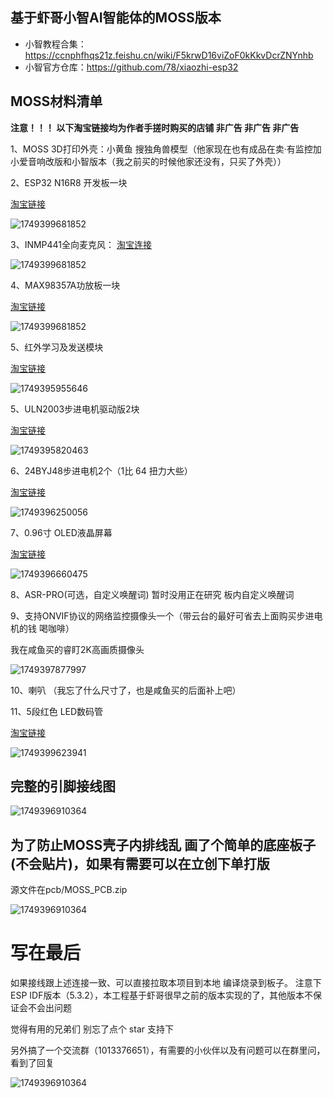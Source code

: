 ## 基于虾哥小智AI智能体的MOSS版本

- 小智教程合集：https://ccnphfhqs21z.feishu.cn/wiki/F5krwD16viZoF0kKkvDcrZNYnhb
- 小智官方仓库：https://github.com/78/xiaozhi-esp32

## MOSS材料清单

**注意！！！ 以下淘宝链接均为作者手搓时购买的店铺 非广告 非广告 非广告**

1、MOSS 3D打印外壳：小黄鱼 搜独角兽模型（他家现在也有成品在卖·有监控加小爱音响改版和小智版本（我之前买的时候他家还没有，只买了外壳））

2、ESP32 N16R8  开发板一块

[淘宝链接](https://item.taobao.com/item.htm?id=718248966902&pisk=gmy_sM9zfreFcrMvcfjedxAN6FkX1MWPHniYqopwDAHtGKEaPmJqg1mXh2ZRjV5csrNQkycZWqlqhmar-lJVjlSfhoE-WxPZ7mUUlyAa7-u48tZuPfJaD--gtzrJQR5i3KMinxQPzTWyjlDmHjmX_NTGp0mV3FHxkADpzVtNwTWzjktZXgrdU-JHV-i6MKUx62pKq2LvHqUx9pnmJdnvBmLdA20pBEHxHknKjc9vkrptpHnj2EKtDmBLvmgKkx3TkkII023x1D8I01iYfG5AUgdv2iZjRKpYdDQmql9ynDetf2g7XR_N7ims14EtRNBuQrlb5fwFCUm_9uanfrXkIAhb67HTha6spuVUWDaAPIgLNR2jaR_WZVeiozMTOwpsHAm7cbPFDQgUMk2IOR1ymD2aDRcreTYtuWr7hmwco9a7XPN-wRL14Z9rPA7DGHGkhDgPAMODiFyKsxTbv7VK6DmOUMsBRIctxDi33MO6ifnnXZsCAeOc.&spm=tbpc.boughtlist.suborder_itemtitle.1.5b0e2e8dKPT47R "淘宝链接")

![1749399681852](image/README/1749399681852.png)

3、INMP441全向麦克风：
[淘宝连接](https://item.taobao.com/item.htm?id=828386379455&pisk=g718sctGer3R89fJoaymxZvtyZ4D9-bPug7stHxodiIAvN3lEpxHdBINXpG3UQvp9itcZ3bkNe9CxG6kVTxn96IV2bcHNMVpANW483YlZ2LChghhEaxlH2dPiTcHquRdRGALjlVgsa7yaBZgjwJLOnd6P4gSxH_XGBYdnaMo5a7yTHgmARXfz2Cgbd0WRHavGeTtNBTBFIavJFKBO39IcxT6cBOBVX_fle8sA4tIOr3XJUGSAetScSTwWYOBFM_bke-XPBOI1QzJ04T-9Ovv0DGxKols1sLJeHhHoXL5gfvvfeKjOlsMyc-1PnhIOhpMnZ7CAkhH1OSA9dsg9jRlWtOXytUIh39OFgYVv5hWVsQ5N3f7mbx5aZ6GtiaIOHBfCdX1PoDvkt_lMKf_XXpPhgWwp6q0_QXGS6J1N7nwmd8dXQ6YcbI14UCG6LOojhLnFrUxLvJWujWTUraVo-16kh4WFvkeKE8vjrEsdviDuEKgPEkELpYV.&spm=tbpc.boughtlist.suborder_itemtitle.1.5b0e2e8dKPT47R "淘宝连接")

![1749399681852](image/README/1749395500595.png)

4、MAX98357A功放板一块

[淘宝链接](https://item.taobao.com/item.htm?id=836587547562&pisk=g5ua_5187rDC5-wTj2aVL-FVAhzTCrJWnqwbijc01R2MD5TcujluGCpv6DPmhvdv6PG03xkQpZNXXKQqLAGoflMjf-V0Kvc15-TT0xlSex_XWcNcuvGYmxgqMZPmixdThCKI6fUYoL9SuUGt62rf1V0NjyXn9760iHZGbel6OL9WPE-GtrJwFxOiqOt3a740sRVgtBP_wG40m5cHTSVfIibinBRUi520nr2cteV8srX0ISbht7VPoOVgikAUMJV0ix4DTy2LifFinAQULlAYI5FNmHS3t8cgLZbPwyZMBjSfqgqUsk0c4JQ0O2Pab8ciz9BgVSoozlHkdGwi4mMzNATh7YliQ0qoS9vUkXir37uMZgyqBX0_xVAf2WUxj04iuLWi9uun5PneUawovj04xfpP2WimNViqCpQ0C0lnLugCdaan7AugYzjzLtFH5e3xbtj4jWFUFBRFz4VQjxRT_qsADk-LT8OJwiIYj8_fbV3ODiEesWyWwQC..&spm=tbpc.boughtlist.suborder_itemtitle.1.5b0e2e8dKPT47R "淘宝链接")

![1749399681852](image/README/1749395865975.png)

5、红外学习及发送模块

[淘宝链接](https://item.taobao.com/item.htm?id=758119858232&pisk=gcjU_kMvY3f1VhRp-Gtr_Qpr5y-pG3PbZgOWETXkdBA3ypZo4TWDFJF8pNJlN1e8pH6ka_566097J7nP_66cRe15RQvks1XIAQZpz_WfM_i7vw9o416Jr_sPe0JlE_epNJU1p9KJqSNf4o6dpG8SdMjE-VvGBL9HEPTn8lWQCSNbcuznI3PUG_whSrUM3KxkKBvHIRJDU4xkrpXgQLvSt4mhZRywEpAkZ3AoIlvvK3cHK0xMjp9n-bYktF2weC0n-_xuQhA9Efp5Z6nw_e2JtppErle9KIXH_0mqHH8n_O3Sr4AyKFIoCCnkCGJe8IXh0fhHlL7c0eC012Ohua12h6ZiYsWhTZYcxfVw2O_VaKS3nqRP9OjBSM2SkdKR-Zxh4SlhBESGAHQagmOcWTjyS9Fqkd_lhM_PO5nkOZWG_Ess1mtGY6SH7njrzbpgAlIR8b0y-dpwGRyZ0iv6-_ypLgg-yFz9QIwYH43J-IiS8MIKy4LaKdRbH-C..&spm=tbpc.boughtlist.suborder_itemtitle.1.5b0e2e8dKPT47R "淘宝链接")

![1749395955646](image/README/1749395955646.png)

5、ULN2003步进电机驱动版2块

[淘宝链接](https://item.taobao.com/item.htm?id=39788815912&pisk=gkuusa_yP-61IF9YDqaWbDShMmKxozaI8vQLpyee0-yXOgIJNkPEtv0K2XyL-vDnK8EeFz3nnfGpN2d7zeVEBx4Kw8eKnBD-OwpWAzQFKYGwFbepN22UnYk3AQwLLJDKT0dvWFhSNyaEKdL9WmZ-wJMlaayyTtPL_IFyG08EbyaeBpjA8uTgRYoS_USP0SybtaSzLvWVgWy4TgzEL-r4_5Bz8vkU3sPQTJ7F8gPVg-NCaT7F8sz467VzTvzeirPT3JzU4vlq6fIzB2oZuK3u9eba2eMgZu2Za8l8ZqSgAgMUnIRmrmAYCbSC8wu0Zu0qf8KWAyorwxqtqdbuWbosd5kPULVmrf0nbx8Arycqb24quK5YUcGm-z3y9UzqrY0zmv5dDuosecrmkLbbQmlm9omXOgeKfWkQf2p1P8lE1ViTSef3icc4ogJh0GJXXwN29qSCAuPbiR3bgUYr7pdomIAcXXZzG5w9iIjCwO_FPRdDiGHz4SN_B&spm=tbpc.boughtlist.suborder_itemtitle.1.5b0e2e8dKPT47R "淘宝链接")

![1749395820463](image/README/1749395820463.png)

6、24BYJ48步进电机2个（1比 64 扭力大些）

[淘宝链接](https://item.taobao.com/item.htm?id=800157919463&pisk=ge14OTgpgCj51h-vn_OZ4hLZF-RvqCrQj1t6SNbMlnx0BENi_N7H5rETkT8GfgUTkI_MbGSW2fT_HlhN4i_hhKs1hhYMqgbjGhNvQG7CvGG_MtTi_g_9IG1NWf8GSGUvfre5kZd9skZC_W_Ak_JslsfwnQYkRacDoE2WZx-fuJqQOW_znEd1rk1_oJS2ueGMsKxmZUxJJcccjdclr3L9SmYiizzy2FnMjCAMr4YX-cAisCbkZeTKoEDDjYxk2FAMohjGrz86qhcMQGjxa3J0WnYvuAmEgnKho3liT2QXnWbICYkruE9kvL2m6fU9uK-ho3r09ss6QiJVNSopuTbF2EST9jdDQtXHi1rUgQbdFiYPjkkwq95A_p14YvKcMhIeiTrogCAv8NJCFPDeVObRaL54dVLRGNfvdBVKmh65818N6lFPYZjVKpfm0g8EXUVbw1BqjAJDyU-QzzlFtU9cbrLV1AH9U8LyAyUKBApDAfMVMsHtBLzDzHaLJ&spm=tbpc.boughtlist.suborder_itemtitle.1.5b0e2e8dKPT47R "淘宝链接")

![1749396250056](image/README/1749396250056.png)

7、0.96寸 OLED液晶屏幕

[淘宝链接](https://item.taobao.com/item.htm?id=807952089145&pisk=gfgT_G2oXBC9y_uTtf-hnXqR6XA3hHcZTAl5o-2GcvHKHbCijo20crHreo_DbPqYkvwnSRcg5SZjnYigCc2ckqHEBNb05xYYhboegRViSsFjAAQmjf2ivsUZ-cb0IdzxGY4vELYkrfla7r9kEjrvlJU761s1nS_CArVxxfsGNflau-1hh3mI_s3kdYCbG-OLRSNRlrZ_lMGQLSj_hxw_A9N8arajhR1IOSPflts_h6OL_S6115ZjO6NgMZsshrOKOJPbl5MblfCM6J5_6ZnuvJWfJQIM7FuL6leAoY_YBqbu18wTdZJPcWEOjfwdlZgKD72438LddJcjamZKkF7guXm-HmMBGZwxA7H8ZAYCWriIp4ESTLQaBDMZkPqyksFK2XMtSrKR_W0tO4rx7dQQBvlIqPuWLZHStb0aYqpRd-ogayNtvIsQCosze408fPXueSj69BIV0lNF80KwOBlHA4NLECZ10ir0TWek9Lsfc9VU98A_TiS4mW5..&spm=tbpc.boughtlist.suborder_itemtitle.1.5b0e2e8dKPT47R "淘宝链接")

![1749396660475](image/README/1749396660475.png)

8、ASR-PRO(可选，自定义唤醒词) 暂时没用正在研究 板内自定义唤醒词


9、支持ONVIF协议的网络监控摄像头一个（带云台的最好可省去上面购买步进电机的钱 喝咖啡）

我在咸鱼买的睿盯2K高画质摄像头

![1749397877997](image/README/1749397877997.png)

10、喇叭 （我忘了什么尺寸了，也是咸鱼买的后面补上吧）

11、5段红色 LED数码管

[淘宝链接](https://item.taobao.com/item.htm?id=859938456982&pisk=g33z9CfTzyDXOZy8qqaF3JFFc3z8GyJ6K2wQtXc3N82kv7Th8XlgOQppwmPndxdpwzG3LvkbHwNB2pQE3YGiVuMIVJV3nxc5PJT8YvlsBv_By0Nh8xGLxvgE9wPntvd8dQKjwbUL-d9s8FG-wqrCN40Uqjq09jVhxgxbogySahv65FG2q7UIidgBZ1Y8Z5_3-u2loS2YTgjhqvqcoWecrWbuttA4H-blKy4niSV8awXnKwbDo7NdKwVutEf0T-23-W2Hgj2YTy2nsLkneZy4qBeuw7SHxT6_Qb2V-w0kJj2w_SVYqqkUqRZctNbM97rzIb22EF3Sdkkz4qTPB7om_xFrpFQ8rkoojz0eQUzm6mMugvvNY-mZy2rszdSTE4eKQzm2naz3y5lUfmOhb-inMqrqzh1LM4GnylaMWT2IcfuUT2ppuAloUcqirTSzU9FDPE3K49jUqSF4CIRV7VVbqvR8a2sdvo-YgRO96MILqR_C443RvME2ZSy66CC..&spm=tbpc.boughtlist.suborder_itemtitle.1.5b0e2e8dKPT47R&skuId=5674830593305 "淘宝链接")

![1749399623941](image/README/1749399623941.png)

## 完整的引脚接线图


![1749396910364](https://s21.ax1x.com/2025/06/09/pVFKIiV.md.png)

## 为了防止MOSS壳子内排线乱 画了个简单的底座板子(不会贴片)，如果有需要可以在立创下单打版

源文件在pcb/MOSS_PCB.zip

![1749396910364](image/README/1749396910364.png)

# 写在最后

如果接线跟上述连接一致、可以直接拉取本项目到本地 编译烧录到板子。
注意下 ESP IDF版本（5.3.2），本工程基于虾哥很早之前的版本实现的了，其他版本不保证会不会出问题

觉得有用的兄弟们 别忘了点个 star 支持下

另外搞了一个交流群（1013376651），有需要的小伙伴以及有问题可以在群里问，看到了回复

![1749396910364](image/README/1749397578142.png)
